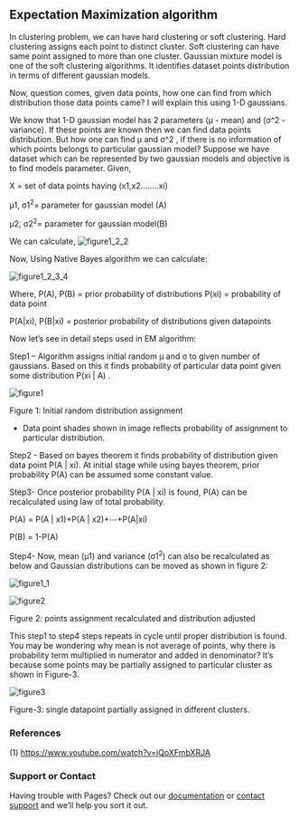 ## Expectation Maximization algorithm

In clustering problem, we can have hard clustering or soft clustering. Hard clustering assigns each point to distinct cluster. Soft clustering can have same point assigned to more than one cluster.
Gaussian mixture model is one of the soft clustering algorithms. It identifies dataset points distribution in terms of different gaussian models.

Now, question comes, given data points, how one can find from which distribution those data points came?
I will explain this using 1-D gaussians.

We know that 1-D gaussian model has 2 parameters (µ - mean) and (σ^2 - variance). If these points are known then we can find data points distribution.
But how one can find µ and σ^2   , if there is no information of which points belongs to particular gaussian model?
Suppose we have dataset which can be represented by two gaussian models and objective is to find models parameter.
Given,

X = set of data points having (x1,x2……..xi)

µ1, σ1<sup>2</sup>= parameter for gaussian model (A)

µ2, σ2<sup>2</sup>= parameter for gaussian model(B)

We can calculate,
![figure1_2_2](https://github.com/a25/ml-explained.github.io/blob/gh-pages/images/figure_1_2_2.JPG?raw=true)

Now, Using Native Bayes algorithm we can calculate:

![figure1_2_3_4](https://github.com/a25/ml-explained.github.io/blob/gh-pages/images/figure_1_2_3_4.JPG?raw=true)

Where,
P(A), P(B) = prior probability of distributions
P(xi) = probability of data point

P(A|xi), P(B|xi) = posterior probability of distributions given datapoints

Now let’s see in detail steps used in EM algorithm:

Step1 – Algorithm assigns initial random µ and σ to given number of gaussians. 
Based on this it finds probability of particular data point given some distribution P(xi | A) .

![figure1](https://github.com/a25/ml-explained.github.io/blob/gh-pages/images/figure_1.JPG?raw=true)

Figure 1: Initial random distribution assignment

* Data point shades shown in image reflects probability of assignment to particular distribution.

Step2 - Based on bayes theorem it finds probability of distribution given data point P(A | xi).
At initial stage while using bayes theorem, prior probability P(A) can be assumed some constant value.

Step3- Once posterior probability P(A | xi) is found, P(A) can be recalculated using law of total probability.

P(A) = P(A | x1)+P(A | x2)+⋯+P(A|xi)

P(B) = 1-P(A)

Step4- Now, mean (µ1)  and variance (σ1<sup>2</sup>) can also be recalculated as below and Gaussian distributions can be moved as shown in figure 2:

![figure1_1](https://github.com/a25/ml-explained.github.io/blob/gh-pages/images/figure_1_1.JPG?raw=true)


![figure2](https://github.com/a25/ml-explained.github.io/blob/gh-pages/images/figure_2.JPG?raw=true)

Figure 2: points assignment recalculated and distribution adjusted

This step1 to step4 steps repeats in cycle until proper distribution is found.
You may be wondering why mean is not average of points, why there is probability term multiplied in numerator and added in denominator? It’s because some points may be partially assigned to particular cluster as shown in Figure-3.

![figure3](https://github.com/a25/ml-explained.github.io/blob/gh-pages/images/figure_3.JPG?raw=true)

Figure-3: single datapoint partially assigned in different clusters.

### References

(1) https://www.youtube.com/watch?v=iQoXFmbXRJA

### Support or Contact

Having trouble with Pages? Check out our [documentation](https://docs.github.com/categories/github-pages-basics/) or [contact support](https://support.github.com/contact) and we’ll help you sort it out.
